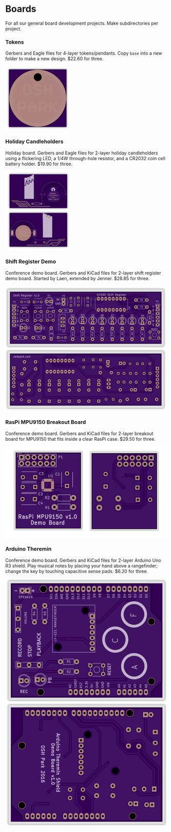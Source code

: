 # Boards
For all our general board development projects.  Make subdirectories per project.

### Tokens

Gerbers and Eagle files for 4-layer tokens/pendants. Copy `base` into a new folder to make a new design. $22.60 for three.

![](tokens/osh-preview.png)

### Holiday Candleholders

Holiday board. Gerbers and Eagle files for 2-layer holiday candleholders using a flickering LED, a 1/4W through-hole resistor, and a CR2032 coin cell battery holder. $19.90 for three. 

![](holiday-candleholder/osh-preview.png)

### Shift Register Demo

Conference demo board. Gerbers and KiCad files for 2-layer shift register demo board. Started by Laen, extended by Jenner. $28.85 for three.

![](shift-register-demo/osh-preview.png)

### RasPi MPU9150 Breakout Board

Conference demo board. Gerbers and KiCad files for 2-layer breakout board for MPU9150 that fits inside a clear RasPi case. $29.50 for three.

![](raspi-mpu9150/osh-preview.png)

### Arduino Theremin

Conference demo board. Gerbers and KiCad files for 2-layer Arduino Uno R3 shield. Play musical notes by placing your hand above a rangefinder; change the key by touching capacitive sense pads. $6.20 for three.

![](arduino-theremin/osh-preview.png)
